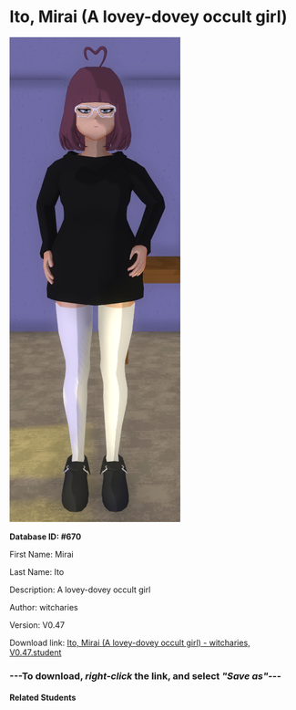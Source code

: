 # Ito, Mirai (A lovey-dovey occult girl)

<img src="Files/Ito, Mirai (A lovey-dovey occult girl).png" title="Ito, Mirai (A lovey-dovey occult girl) - witcharies, V0.47">

**Database ID: #670**

First Name: Mirai

Last Name: Ito

Description: A lovey-dovey occult girl

Author: witcharies

Version: V0.47

Download link: <a href="https://raw.githubusercontent.com/Arbiter1223/Daigaku-Gurashi-Custom-Students/master/Students/Files/Ito%2C%20Mirai%20(A%20lovey-dovey%20occult%20girl)%20-%20witcharies%2C%20V0.47.student">Ito, Mirai (A lovey-dovey occult girl) - witcharies, V0.47.student</a>

### ---**To download, _right-click_ the link, and select _"Save as"_**---

#### Related Students

